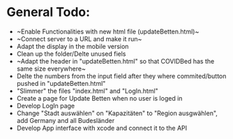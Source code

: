 # General Todo:
* ~Enable Functionalities with new html file (updateBetten.html)~
* ~Connect server to a URL and make it run~
* Adapt the display in the mobile version
* Clean up the folder/Delte unused fiels
* ~Adapt the header in "updateBetten.html" so that COVIDBed has the same size everywhere~
* Delte the numbers from the input field after they where commited/button pushed in "updateBetten.html"
* "Slimmer" the files "index.html" and "LogIn.html"
* Create a page for Update Betten when no user is loged in
* Develop LogIn page
* Change "Stadt auswählen" on "Kapazitäten" to "Region ausgwählen", add Germany and all Budesländer
* Develop App interface with xcode and connect it to the API
